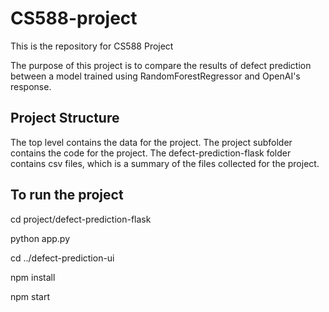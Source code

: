 # CS588-project

This is the repository for CS588 Project

The purpose of this project is to compare the results of defect prediction between a model trained using RandomForestRegressor and OpenAI's response.

## Project Structure

The top level contains the data for the project. The project subfolder contains the code for the project. The defect-prediction-flask folder contains csv files, which is a summary of the files collected for the project. 

## To run the project

cd project/defect-prediction-flask

python app.py

cd ../defect-prediction-ui

npm install

npm start
